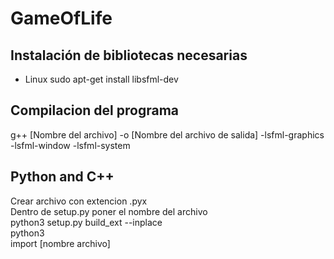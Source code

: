 # GameOfLife

## Instalación de bibliotecas necesarias
* Linux
    sudo apt-get install libsfml-dev

## Compilacion del programa
g++ [Nombre del archivo] -o [Nombre del archivo de salida] -lsfml-graphics -lsfml-window -lsfml-system





## Python and C++
Crear archivo con extencion .pyx  
Dentro de setup.py poner el nombre del archivo  
python3 setup.py build_ext --inplace  
python3   
import [nombre archivo]  